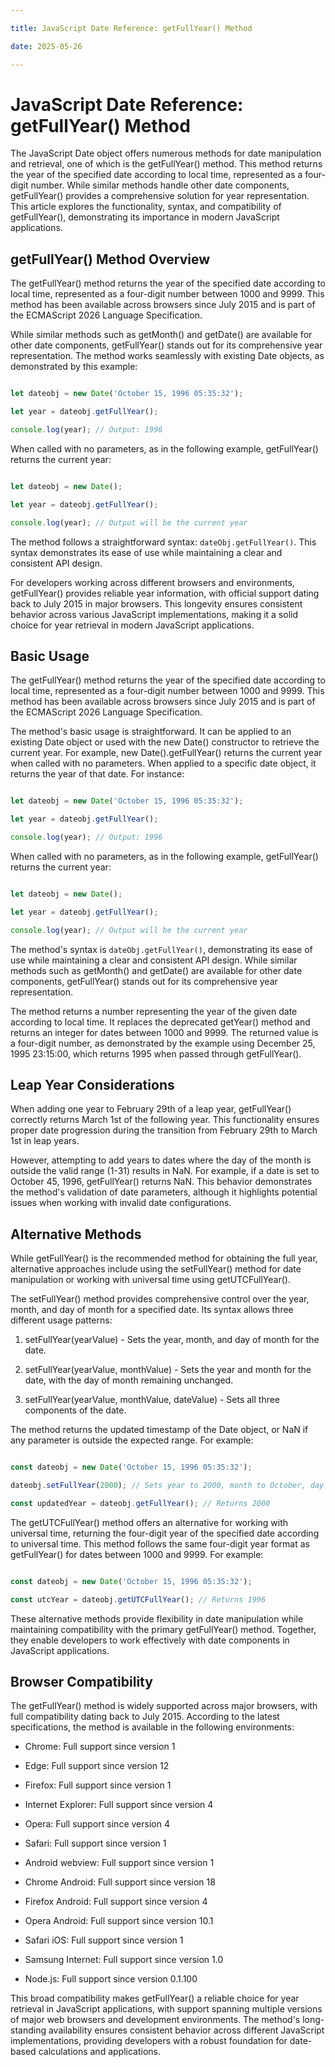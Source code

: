 ```yaml
---

title: JavaScript Date Reference: getFullYear() Method

date: 2025-05-26

---
```



# JavaScript Date Reference: getFullYear() Method

The JavaScript Date object offers numerous methods for date manipulation and retrieval, one of which is the getFullYear() method. This method returns the year of the specified date according to local time, represented as a four-digit number. While similar methods handle other date components, getFullYear() provides a comprehensive solution for year representation. This article explores the functionality, syntax, and compatibility of getFullYear(), demonstrating its importance in modern JavaScript applications.


## getFullYear() Method Overview

The getFullYear() method returns the year of the specified date according to local time, represented as a four-digit number between 1000 and 9999. This method has been available across browsers since July 2015 and is part of the ECMAScript 2026 Language Specification.

While similar methods such as getMonth() and getDate() are available for other date components, getFullYear() stands out for its comprehensive year representation. The method works seamlessly with existing Date objects, as demonstrated by this example:

```javascript

let dateobj = new Date('October 15, 1996 05:35:32');

let year = dateobj.getFullYear();

console.log(year); // Output: 1996

```

When called with no parameters, as in the following example, getFullYear() returns the current year:

```javascript

let dateobj = new Date();

let year = dateobj.getFullYear();

console.log(year); // Output will be the current year

```

The method follows a straightforward syntax: `dateObj.getFullYear()`. This syntax demonstrates its ease of use while maintaining a clear and consistent API design.

For developers working across different browsers and environments, getFullYear() provides reliable year information, with official support dating back to July 2015 in major browsers. This longevity ensures consistent behavior across various JavaScript implementations, making it a solid choice for year retrieval in modern JavaScript applications.


## Basic Usage

The getFullYear() method returns the year of the specified date according to local time, represented as a four-digit number between 1000 and 9999. This method has been available across browsers since July 2015 and is part of the ECMAScript 2026 Language Specification.

The method's basic usage is straightforward. It can be applied to an existing Date object or used with the new Date() constructor to retrieve the current year. For example, new Date().getFullYear() returns the current year when called with no parameters. When applied to a specific date object, it returns the year of that date. For instance:

```javascript

let dateobj = new Date('October 15, 1996 05:35:32');

let year = dateobj.getFullYear();

console.log(year); // Output: 1996

```

When called with no parameters, as in the following example, getFullYear() returns the current year:

```javascript

let dateobj = new Date();

let year = dateobj.getFullYear();

console.log(year); // Output will be the current year

```

The method's syntax is `dateObj.getFullYear()`, demonstrating its ease of use while maintaining a clear and consistent API design. While similar methods such as getMonth() and getDate() are available for other date components, getFullYear() stands out for its comprehensive year representation.

The method returns a number representing the year of the given date according to local time. It replaces the deprecated getYear() method and returns an integer for dates between 1000 and 9999. The returned value is a four-digit number, as demonstrated by the example using December 25, 1995 23:15:00, which returns 1995 when passed through getFullYear().


## Leap Year Considerations

When adding one year to February 29th of a leap year, getFullYear() correctly returns March 1st of the following year. This functionality ensures proper date progression during the transition from February 29th to March 1st in leap years.

However, attempting to add years to dates where the day of the month is outside the valid range (1-31) results in NaN. For example, if a date is set to October 45, 1996, getFullYear() returns NaN. This behavior demonstrates the method's validation of date parameters, although it highlights potential issues when working with invalid date configurations.


## Alternative Methods

While getFullYear() is the recommended method for obtaining the full year, alternative approaches include using the setFullYear() method for date manipulation or working with universal time using getUTCFullYear().

The setFullYear() method provides comprehensive control over the year, month, and day of month for a specified date. Its syntax allows three different usage patterns:

1. setFullYear(yearValue) - Sets the year, month, and day of month for the date.

2. setFullYear(yearValue, monthValue) - Sets the year and month for the date, with the day of month remaining unchanged.

3. setFullYear(yearValue, monthValue, dateValue) - Sets all three components of the date.

The method returns the updated timestamp of the Date object, or NaN if any parameter is outside the expected range. For example:

```javascript

const dateobj = new Date('October 15, 1996 05:35:32');

dateobj.setFullYear(2000); // Sets year to 2000, month to October, day to 15

const updatedYear = dateobj.getFullYear(); // Returns 2000

```

The getUTCFullYear() method offers an alternative for working with universal time, returning the four-digit year of the specified date according to universal time. This method follows the same four-digit year format as getFullYear() for dates between 1000 and 9999. For example:

```javascript

const dateobj = new Date('October 15, 1996 05:35:32');

const utcYear = dateobj.getUTCFullYear(); // Returns 1996

```

These alternative methods provide flexibility in date manipulation while maintaining compatibility with the primary getFullYear() method. Together, they enable developers to work effectively with date components in JavaScript applications.


## Browser Compatibility

The getFullYear() method is widely supported across major browsers, with full compatibility dating back to July 2015. According to the latest specifications, the method is available in the following environments:

- Chrome: Full support since version 1

- Edge: Full support since version 12

- Firefox: Full support since version 1

- Internet Explorer: Full support since version 4

- Opera: Full support since version 4

- Safari: Full support since version 1

- Android webview: Full support since version 1

- Chrome Android: Full support since version 18

- Firefox Android: Full support since version 4

- Opera Android: Full support since version 10.1

- Safari iOS: Full support since version 1

- Samsung Internet: Full support since version 1.0

- Node.js: Full support since version 0.1.100

This broad compatibility makes getFullYear() a reliable choice for year retrieval in JavaScript applications, with support spanning multiple versions of major web browsers and development environments. The method's long-standing availability ensures consistent behavior across different JavaScript implementations, providing developers with a robust foundation for date-based calculations and applications.


